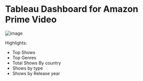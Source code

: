 # Tableau Dashboard for Amazon Prime Video

![image](https://github.com/mumer97/Tableau/assets/126639393/6857f5fb-517d-44e2-b378-80fb89a7dee9)


Highlights:
  - Top Shows
  - Top Genres
  - Total Shows By country
  - Shows by type
  - Shows by Release year
